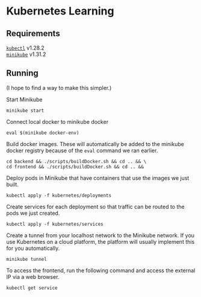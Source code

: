 # Kubernetes Learning

## Requirements

[`kubectl`](https://kubernetes.io/docs/tasks/tools/) v1.28.2 \
[`minikube`](https://minikube.sigs.k8s.io/docs/start/) v1.31.2

## Running

(I hope to find a way to make this simpler.)

Start Minikube

```
minikube start
```

Connect local docker to minikube docker

```
eval $(minikube docker-env)
```

Build docker images. These will automatically be added to the minikube docker registry because of the `eval` command we ran earlier.

```
cd backend && ./scripts/buildDocker.sh && cd .. && \
cd frontend && ./scripts/buildDocker.sh && cd .. &&
```

Deploy pods in Minikube that have containers that use the images we just built.

```
kubectl apply -f kubernetes/deployments
```

Create services for each deployment so that traffic can be routed to the pods we just created.

```
kubectl apply -f kubernetes/services
```

Create a tunnel from your localhost network to the Minikube network. If you use Kubernetes on a cloud platform, the platform will usually implement this for you automatically.

```
minikube tunnel
```

To access the frontend, run the following command and access the external IP via a web browser.

```
kubectl get service
```